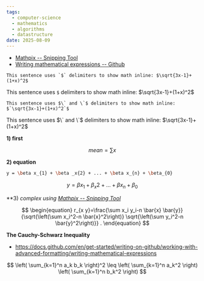 ```yaml
---
tags:
  - computer-science
  - mathematics
  - algorithms
  - datastructure
date: 2025-08-09
---
```

* [Mathpix -- Snipping Tool](https://mathpix.com/snipping-tool)
* [Writing mathematical expressions -- Github](https://docs.github.com/en/get-started/writing-on-github/working-with-advanced-formatting/writing-mathematical-expressions)

```text
This sentence uses `$` delimiters to show math inline: $\sqrt{3x-1}+(1+x)^2$
```
This sentence uses `$` delimiters to show math inline: $\sqrt{3x-1}+(1+x)^2$

```text
This sentence uses $\` and \`$ delimiters to show math inline: $`\sqrt{3x-1}+(1+x)^2`$
```

This sentence uses $\` and \`$ delimiters to show math inline: $`\sqrt{3x-1}+(1+x)^2`$


**1) first**


$$
mean = \sum x
$$




**2) equation**


```bash
y = \beta x_{1} + \beta _x{2} + ... + \beta x_{n} + \beta_{0}
```

$$
\begin{equation}
y=\beta x_1+\beta_x 2+\ldots+\beta x_n+\beta_0
\end{equation}
$$

**3) *complex using  [Mathpix -- Snipping Tool](https://mathpix.com/snipping-tool)*

$$
\begin{equation}
r_{x y}=\frac{\sum x_i y_i-n \bar{x} \bar{y}}{\sqrt{\left(\sum x_i^2-n \bar{x}^2\right)} \sqrt{\left(\sum y_i^2-n \bar{y}^2\right)}} .
\end{equation}
$$


**The Cauchy-Schwarz Inequality**
* https://docs.github.com/en/get-started/writing-on-github/working-with-advanced-formatting/writing-mathematical-expressions

$$
\left( \sum_{k=1}^n a_k b_k \right)^2 \leq \left( \sum_{k=1}^n a_k^2 \right) \left( \sum_{k=1}^n b_k^2 \right)
$$